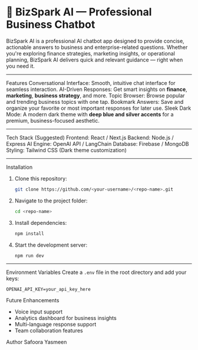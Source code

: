 # 🧠 BizSpark AI — Professional Business Chatbot

BizSpark AI is a professional AI chatbot app designed to provide concise, actionable answers to business and enterprise-related questions.
Whether you're exploring finance strategies, marketing insights, or operational planning, BizSpark AI delivers quick and relevant guidance — right when you need it.

---

Features
Conversational Interface:
  Smooth, intuitive chat interface for seamless interaction.
AI-Driven Responses:
  Get smart insights on **finance**, **marketing**, **business strategy**, and more.
Topic Browser:
  Browse popular and trending business topics with one tap.
Bookmark Answers:
  Save and organize your favorite or most important responses for later use.
Sleek Dark Mode:
  A modern dark theme with **deep blue and silver accents** for a premium, business-focused aesthetic.

---

Tech Stack (Suggested)
Frontend: React / Next.js
Backend: Node.js / Express
AI Engine: OpenAI API / LangChain
Database: Firebase / MongoDB
Styling: Tailwind CSS (Dark theme customization)

---

Installation

1. Clone this repository:
   ```bash
   git clone https://github.com/<your-username>/<repo-name>.git
   ```

2. Navigate to the project folder:
   ```bash
   cd <repo-name>
   ```

3. Install dependencies:
   ```bash
   npm install
   ```
4. Start the development server:

   ```bash
   npm run dev
   ```
---
Environment Variables
Create a `.env` file in the root directory and add your keys:
```
OPENAI_API_KEY=your_api_key_here
```

Future Enhancements
* Voice input support
* Analytics dashboard for business insights
* Multi-language response support
* Team collaboration features

Author
Safoora Yasmeen
